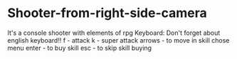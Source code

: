 # Shooter-from-right-side-camera
It's a console shooter with elements of rpg
Keyboard:
Don't forget about english keyboard!!
f - attack
k - super attack
arrows - to move in skill chose menu
enter - to buy skill
esc - to skip skill buying
